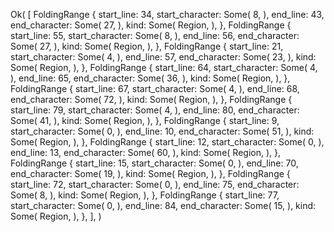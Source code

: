 Ok(
    [
        FoldingRange {
            start_line: 34,
            start_character: Some(
                8,
            ),
            end_line: 43,
            end_character: Some(
                27,
            ),
            kind: Some(
                Region,
            ),
        },
        FoldingRange {
            start_line: 55,
            start_character: Some(
                8,
            ),
            end_line: 56,
            end_character: Some(
                27,
            ),
            kind: Some(
                Region,
            ),
        },
        FoldingRange {
            start_line: 21,
            start_character: Some(
                4,
            ),
            end_line: 57,
            end_character: Some(
                23,
            ),
            kind: Some(
                Region,
            ),
        },
        FoldingRange {
            start_line: 64,
            start_character: Some(
                4,
            ),
            end_line: 65,
            end_character: Some(
                36,
            ),
            kind: Some(
                Region,
            ),
        },
        FoldingRange {
            start_line: 67,
            start_character: Some(
                4,
            ),
            end_line: 68,
            end_character: Some(
                72,
            ),
            kind: Some(
                Region,
            ),
        },
        FoldingRange {
            start_line: 79,
            start_character: Some(
                4,
            ),
            end_line: 80,
            end_character: Some(
                41,
            ),
            kind: Some(
                Region,
            ),
        },
        FoldingRange {
            start_line: 9,
            start_character: Some(
                0,
            ),
            end_line: 10,
            end_character: Some(
                51,
            ),
            kind: Some(
                Region,
            ),
        },
        FoldingRange {
            start_line: 12,
            start_character: Some(
                0,
            ),
            end_line: 13,
            end_character: Some(
                60,
            ),
            kind: Some(
                Region,
            ),
        },
        FoldingRange {
            start_line: 15,
            start_character: Some(
                0,
            ),
            end_line: 70,
            end_character: Some(
                19,
            ),
            kind: Some(
                Region,
            ),
        },
        FoldingRange {
            start_line: 72,
            start_character: Some(
                0,
            ),
            end_line: 75,
            end_character: Some(
                8,
            ),
            kind: Some(
                Region,
            ),
        },
        FoldingRange {
            start_line: 77,
            start_character: Some(
                0,
            ),
            end_line: 84,
            end_character: Some(
                15,
            ),
            kind: Some(
                Region,
            ),
        },
    ],
)
